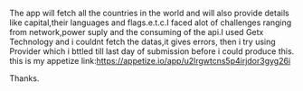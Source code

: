 The app will fetch all the countries in the world and will also provide details like capital,their languages and flags.e.t.c.I faced alot of challenges ranging from network,power suply and the consuming of the api.I used Getx Technology and i couldnt fetch the datas,it gives errors, then i try using Provider which i bttled till last day of submission before i could produce this. 
this is my appetize link:https://appetize.io/app/u2lrgwtcns5p4irjdor3gyg26i

Thanks.

